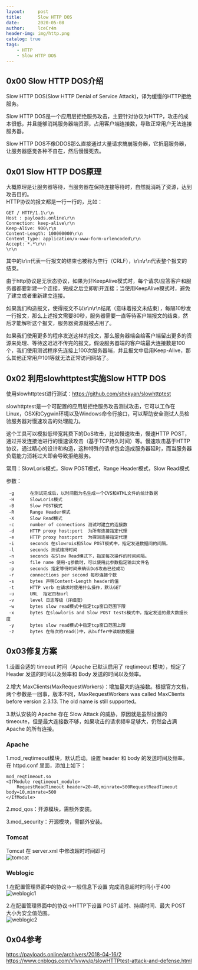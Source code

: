 ```yaml
---
layout:     post
title:      Slow HTTP DOS
date:       2020-05-08
author:     lceCr4m
header-img: img/http.png
catalog: true
tags:
    - HTTP
    - Slow HTTP DOS
---
```


## 0x00 Slow HTTP DOS介绍
Slow HTTP DOS(Slow HTTP Denial of Service Attack)，译为缓慢的HTTP拒绝服务。  

Slow HTTP DOS是一个应用层拒绝服务攻击，主要针对协议为HTTP，攻击的成本很低，并且能够消耗服务器端资源，占用客户端连接数，导致正常用户无法连接服务器。 

Slow HTTP DOS不像DDOS那么直接通过大量请求搞崩服务器，它折磨服务器，让服务器感觉各种不自在，然后慢慢死去。

## 0x01 Slow HTTP DOS原理  
大概原理是让服务器等待，当服务器在保持连接等待时，自然就消耗了资源，达到攻击目的。  
HTTP协议的报文都是一行一行的，比如：  
```
GET / HTTP/1.1\r\n
Host : payloads.online\r\n
Connection: keep-alive\r\n
Keep-Alive: 900\r\n
Content-Length: 100000000\r\n
Content_Type: application/x-www-form-urlencoded\r\n
Accept: *.*\r\n
\r\n
```
其中的\r\n代表一行报文的结束也被称为空行（CRLF），\r\n\r\n代表整个报文的结束。  

由于http协议是无状态协议，如果为非KeepAlive模式时，每个请求/应答客户和服务器都要新建一个连接，完成之后立即断开连接；当使用KeepAlive模式时，避免了建立或者重新建立连接。  

如果我们构造报文，使得报文不以\r\n\r\n结尾（意味着报文未结束），每隔10秒发一行报文，那么上述报文需要80秒，服务器需要一直等待客户端报文的结束，然后才能解析这个报文，服务器资源就被占用了。  

如果我们使用更多的程序发送这样的报文，那么服务器端会给客户端留出更多的资源来处理、等待这迟迟不传完的报文。假设服务器端的客户端最大连接数是100个，我们使用测试程序先连接上100次服务器端，并且报文中启用Keep-Alive，那么其他正常用户101等就无法正常访问网站了。

## 0x02 利用slowhttptest实施Slow HTTP DOS  
使用slowhttptest进行测试：https://github.com/shekyan/slowhttptest  

slowhttptest是一个可配置的应用层拒绝服务攻击测试攻击，它可以工作在Linux，OSX和Cygwin环境以及Windows命令行接口，可以帮助安全测试人员检验服务器对慢速攻击的处理能力。  

这个工具可以模拟低带宽耗费下的DoS攻击，比如慢速攻击，慢速HTTP POST，通过并发连接池进行的慢速读攻击（基于TCP持久时间）等。慢速攻击基于HTTP协议，通过精心的设计和构造，这种特殊的请求包会造成服务器延时，而当服务器负载能力消耗过大即会导致拒绝服务。  

常用：SlowLoris模式，Slow POST模式，Range Header模式，Slow Read模式  

参数：  
```
 -g      在测试完成后，以时间戳为名生成一个CVS和HTML文件的统计数据
 -H      SlowLoris模式
 -B      Slow POST模式
 -R      Range Header模式
 -X      Slow Read模式
 -c      number of connections 测试时建立的连接数
 -d      HTTP proxy host:port  为所有连接指定代理
 -e      HTTP proxy host:port  为探测连接指定代理
 -i      seconds 在slowrois和Slow POST模式中，指定发送数据间的间隔。
 -l      seconds 测试维持时间
 -n      seconds 在Slow Read模式下，指定每次操作的时间间隔。
 -o      file name 使用-g参数时，可以使用此参数指定输出文件名
 -p      seconds 指定等待时间来确认DoS攻击已经成功
 -r      connections per second 每秒连接个数
 -s      bytes 声明Content-Length header的值
 -t      HTTP verb 在请求时使用什么操作，默认GET
 -u      URL  指定目标url
 -v      level 日志等级（详细度）
 -w      bytes slow read模式中指定tcp窗口范围下限
 -x      bytes 在slowloris and Slow POST tests模式中，指定发送的最大数据长度
 -y      bytes slow read模式中指定tcp窗口范围上限
 -z      bytes 在每次的read()中，从buffer中读取数据量
```

## 0x03修复方案  
1.设置合适的 timeout 时间（Apache 已默认启用了 reqtimeout 模块），规定了 Header 发送的时间以及频率和 Body 发送的时间以及频率。  

2.增大 MaxClients(MaxRequestWorkers)：增加最大的连接数。根据官方文档，两个参数是一回事，版本不同，MaxRequestWorkers was called MaxClients before version 2.3.13. The old name is still supported。  

3.默认安装的 Apache 存在 Slow Attack 的威胁，原因就是虽然设置的 timeoute，但是最大连接数不够，如果攻击的请求频率足够大，仍然会占满 Apache 的所有连接。  

### Apache
1.mod_reqtimeout模块，默认启动。设置 header 和 body 的发送时间及频率。  
在 httpd.conf 里面，添加上如下： 
```
mod_reqtimeout.so
<IfModule reqtimeout_module>
    RequestReadTimeout header=20-40,minrate=500RequestReadTimeout body=10,minrate=500
</IfModule>
```
2.mod_qos：开源模块，需额外安装。  

3.mod_security：开源模块，需额外安装。

### Tomcat
Tomcat 在 server.xml 中修改超时时间即可  
![tomcat](https://github.com/lceCre4m/lceCre4m.github.io/blob/master/img/tomcat.jpg?raw=true)

### Weblogic
1.在配置管理界面中的协议->一般信息下设置 完成消息超时时间小于400  
![weblogic1](https://github.com/lceCre4m/lceCre4m.github.io/blob/master/img/weblogic1.jpg?raw=true)

2.在配置管理界面中的协议->HTTP下设置 POST 超时、持续时间、最大 POST 大小为安全值范围。  
![weblogic2](https://github.com/lceCre4m/lceCre4m.github.io/blob/master/img/weblogic2.jpg?raw=true)

## 0x04参考
https://payloads.online/archivers/2018-04-16/2  
https://www.cnblogs.com/v1vvwv/p/slowHTTPtest-attack-and-defense.html  






